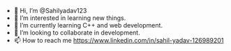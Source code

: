 - 👋 Hi, I’m @Sahilyadav123
- 👀 I’m interested in learning new things.
- 🌱 I’m currently learning C++ and web development.
- 💞️ I’m looking to collaborate in development.
- 📫 How to reach me 
https://www.linkedin.com/in/sahil-yadav-126989201
<!---
Sahilyadav123/Sahilyadav123 is a ✨ special ✨ repository because its `README.md` (this file) appears on your GitHub profile.
You can click the Preview link to take a look at your changes.
--->

